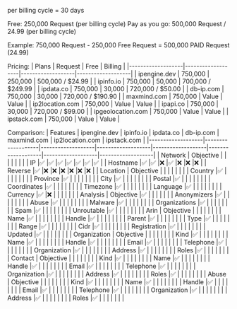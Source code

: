per billing cycle = 30 days

Free: 250,000 Request (per billing cycle)
Pay as you go: 500,000 Request / 24.99 (per billing cycle)

Example: 750,000 Request - 250,000 Free Request = 500,000 PAID Request (24.99)

Pricing:
| Plans             | Request           | Free              | Billing           |
|-------------------|-------------------|-------------------|-------------------|
| ipengine.dev      | 750,000           | 250,000           | 500,000 / $24.99  |
| ipinfo.io         | 750,000           | 50,000            | 700,000 / $249.99 |
| ipdata.co         | 750,000           | 30,000            | 720,000 / $50.00  |
| db-ip.com         | 750,000           | 30,000            | 720,000 / $190.90 |
| maxmind.com       | 750,000           | Value             | Value             |
| ip2location.com   | 750,000           | Value             | Value             |
| ipapi.co          | 750,000           | 30,000            | 720,000 / $99.00  |
| ipgeolocation.com | 750,000           | Value             | Value             |
| ipstack.com       | 750,000           | Value             | Value             |

Comparison:
| Features          | ipengine.dev      | ipinfo.io         | ipdata.co         | db-ip.com         | maxmind.com       | ip2location.com   | ipstack.com       |
|-------------------|-------------------|-------------------|-------------------|-------------------|-------------------|-------------------|-------------------|
| Network           | Objective         |                   |                   |                   |                   |                   |                   |
| IP                |:white_check_mark: |:white_check_mark: |:white_check_mark: |:white_check_mark: |:white_check_mark: |:white_check_mark: |:white_check_mark: |
| Hostname          |:white_check_mark: |:white_check_mark: |:x:                |:white_check_mark: |:x:                |:x:                |:x:                |
| Reverse           |:white_check_mark: |:x:                |:x:                |:x:                |:x:                |:x:                |:x:                |
| Location          | Objective         |                   |                   |                   |                   |                   |                   |
| Country           |:white_check_mark: |                   |                   |                   |                   |                   |                   |
| Province          |:white_check_mark: |                   |                   |                   |                   |                   |                   |
| City              |:white_check_mark: |                   |                   |                   |                   |                   |                   |
| Postal            |:white_check_mark: |                   |                   |                   |                   |                   |                   |
| Coordinates       |:white_check_mark: |                   |                   |                   |                   |                   |                   |
| Timezone          |:white_check_mark: |                   |                   |                   |                   |                   |                   |
| Language          |:white_check_mark: |                   |                   |                   |                   |                   |                   |
| Currency          |:white_check_mark: |:x:                |                   |                   |                   |                   |                   |
| Analysis          | Objective         |:white_check_mark: |                   |                   |                   |                   |                   |
| Anonymizers       |:white_check_mark: |                   |                   |                   |                   |                   |                   |
| Abuse             |:white_check_mark: |                   |                   |                   |                   |                   |                   |
| Malware           |:white_check_mark: |                   |                   |                   |                   |                   |                   |
| Organizations     |:white_check_mark: |                   |                   |                   |                   |                   |                   |
| Spam              |:white_check_mark: |                   |                   |                   |                   |                   |                   |
| Unroutable        |:white_check_mark: |                   |                   |                   |                   |                   |                   |
| Arin              | Objective         |                   |                   |                   |                   |                   |                   |
| Name              |:white_check_mark: |                   |                   |                   |                   |                   |                   |
| Handle            |:white_check_mark: |                   |                   |                   |                   |                   |                   |
| Parent            |:white_check_mark: |                   |                   |                   |                   |                   |                   |
| Type              |:white_check_mark: |                   |                   |                   |                   |                   |                   |
| Range             |:white_check_mark: |                   |                   |                   |                   |                   |                   |
| Cidr              |:white_check_mark: |                   |                   |                   |                   |                   |                   |
| Registration      |:white_check_mark: |                   |                   |                   |                   |                   |                   |
| Updated           |:white_check_mark: |                   |                   |                   |                   |                   |                   |
| Organization      | Objective         |                   |                   |                   |                   |                   |                   |
| Kind              |:white_check_mark: |                   |                   |                   |                   |                   |                   |
| Name              |:white_check_mark: |                   |                   |                   |                   |                   |                   |
| Handle            |:white_check_mark: |                   |                   |                   |                   |                   |                   |
| Email             |:white_check_mark: |                   |                   |                   |                   |                   |                   |
| Telephone         |:white_check_mark: |                   |                   |                   |                   |                   |                   |
| Organization      |:white_check_mark: |                   |                   |                   |                   |                   |                   |
| Address           |:white_check_mark: |                   |                   |                   |                   |                   |                   |
| Roles             |:white_check_mark: |                   |                   |                   |                   |                   |                   |
| Contact           | Objective         |                   |                   |                   |                   |                   |                   |
| Kind              |:white_check_mark: |                   |                   |                   |                   |                   |                   |
| Name              |:white_check_mark: |                   |                   |                   |                   |                   |                   |
| Handle            |:white_check_mark: |                   |                   |                   |                   |                   |                   |
| Email             |:white_check_mark: |                   |                   |                   |                   |                   |                   |
| Telephone         |:white_check_mark: |                   |                   |                   |                   |                   |                   |
| Organization      |:white_check_mark: |                   |                   |                   |                   |                   |                   |
| Address           |:white_check_mark: |                   |                   |                   |                   |                   |                   |
| Roles             |:white_check_mark: |                   |                   |                   |                   |                   |                   |
| Abuse             | Objective         |                   |                   |                   |                   |                   |                   |
| Kind              |:white_check_mark: |                   |                   |                   |                   |                   |                   |
| Name              |:white_check_mark: |                   |                   |                   |                   |                   |                   |
| Handle            |:white_check_mark: |                   |                   |                   |                   |                   |                   |
| Email             |:white_check_mark: |                   |                   |                   |                   |                   |                   |
| Telephone         |:white_check_mark: |                   |                   |                   |                   |                   |                   |
| Organization      |:white_check_mark: |                   |                   |                   |                   |                   |                   |
| Address           |:white_check_mark: |                   |                   |                   |                   |                   |                   |
| Roles             |:white_check_mark: |                   |                   |                   |                   |                   |                   |